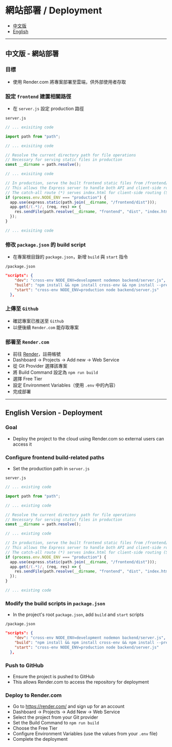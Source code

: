 # 網站部署 / Deployment

- [中文版](#zh)
- [English](#en)

---

<a name="zh"></a>

## 中文版 - 網站部署

### 目標

- 使用 Render.com 將專案部署至雲端，供外部使用者存取

### 設定 `frontend` 建置相關路徑

- 在 `server.js` 設定 production 路徑

`server.js`

```js
// ... exisiting code

import path from "path";

// ... exisiting code

// Resolve the current directory path for file operations
// Necessary for serving static files in production
const __dirname = path.resolve();

// ... exisiting code

// In production, serve the built frontend static files from /frontend/dist
// This allows the Express server to handle both API and client-side routing
// The catch-all route (*) serves index.html for client-side routing (SPA)
if (process.env.NODE_ENV === "production") {
  app.use(express.static(path.join(__dirname, "/frontend/dist")));
  app.get(/(.*)/, (req, res) => {
    res.sendFile(path.resolve(__dirname, "frontend", "dist", "index.html"));
  });
}

// ... exisiting code
```

### 修改 `package.json` 的 build script

- 在專案根目錄的 `package.json`，新增 `build` 與 `start` 指令

`/package.json`

```json
"scripts": {
    "dev": "cross-env NODE_ENV=development nodemon backend/server.js",
    "build": "npm install && npm install cross-env && npm install --prefix frontend && npm run build --prefix frontend",
    "start": "cross-env NODE_ENV=production node backend/server.js"
  },
```

### 上傳至 `Github`

- 確認專案已推送至 `Github`
- 以便後續 `Render.com` 能存取專案

### 部署至 `Render.com`

- 前往 [Render](https://render.com/)，註冊帳號
- Dashboard -> Projects -> Add new -> Web Service
- 從 Git Provider 選擇該專案
- 將 Build Command 設定為 `npm run build`
- 選擇 Free Tier
- 設定 Environment Variables（使用 `.env` 中的內容）
- 完成部署

---

<a name="en"></a>

## English Version - Deployment

### Goal

- Deploy the project to the cloud using Render.com so external users can access it

### Configure frontend build-related paths

- Set the production path in `server.js`

`server.js`

```js
// ... existing code

import path from "path";

// ... existing code

// Resolve the current directory path for file operations
// Necessary for serving static files in production
const __dirname = path.resolve();

// ... existing code

// In production, serve the built frontend static files from /frontend/dist
// This allows the Express server to handle both API and client-side routing
// The catch-all route (*) serves index.html for client-side routing (SPA)
if (process.env.NODE_ENV === "production") {
  app.use(express.static(path.join(__dirname, "/frontend/dist")));
  app.get(/(.*)/, (req, res) => {
    res.sendFile(path.resolve(__dirname, "frontend", "dist", "index.html"));
  });
}

// ... existing code
```

### Modify the build scripts in `package.json`

- In the project's root `package.json`, add `build` and `start` scripts

`/package.json`

```json
"scripts": {
    "dev": "cross-env NODE_ENV=development nodemon backend/server.js",
    "build": "npm install && npm install cross-env && npm install --prefix frontend && npm run build --prefix frontend",
    "start": "cross-env NODE_ENV=production node backend/server.js"
  },
```

### Push to GitHub

- Ensure the project is pushed to GitHub
- This allows Render.com to access the repository for deployment

### Deploy to Render.com

- Go to https://render.com/ and sign up for an account
- Dashboard -> Projects -> Add New -> Web Service
- Select the project from your Git provider
- Set the Build Command to `npm run build`
- Choose the Free Tier
- Configure Environment Variables (use the values from your `.env` file)
- Complete the deployment
